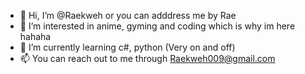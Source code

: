 - 👋 Hi, I’m @Raekweh or you can adddress me by Rae
- 👀 I’m interested in anime, gyming and coding which is why im here hahaha
- 🌱 I’m currently learning c#, python (Very on and off)
- 📫 You can reach out to me through Raekweh009@gmail.com

<!---
Raekweh/Raekweh is a ✨ special ✨ repository because its `README.md` (this file) appears on your GitHub profile.
You can click the Preview link to take a look at your changes.
--->
